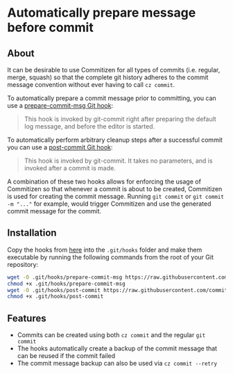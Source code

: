 # Automatically prepare message before commit

## About

It can be desirable to use Commitizen for all types of commits (i.e. regular, merge,
squash) so that the complete git history adheres to the commit message convention
without ever having to call `cz commit`.

To automatically prepare a commit message prior to committing, you can
use a [prepare-commit-msg Git hook][prepare-commit-msg-docs]:

> This hook is invoked by git-commit right after preparing the
> default log message, and before the editor is started.

To automatically perform arbitrary cleanup steps after a successful commit you can use a
[post-commit Git hook][post-commit-docs]:

> This hook is invoked by git-commit. It takes no parameters, and is invoked after a
> commit is made.

A combination of these two hooks allows for enforcing the usage of Commitizen so that
whenever a commit is about to be created, Commitizen is used for creating the commit
message. Running `git commit` or `git commit -m "..."` for example, would trigger
Commitizen and use the generated commit message for the commit.

## Installation

Copy the hooks from [here](https://github.com/commitizen-tools/commitizen/tree/master/hooks) into the `.git/hooks` folder and make them
  executable by running the following commands from the root of your Git repository:

```bash
wget -O .git/hooks/prepare-commit-msg https://raw.githubusercontent.com/commitizen-tools/commitizen/master/hooks/prepare-commit-msg.py
chmod +x .git/hooks/prepare-commit-msg
wget -O .git/hooks/post-commit https://raw.githubusercontent.com/commitizen-tools/commitizen/master/hooks/post-commit.py
chmod +x .git/hooks/post-commit
```

## Features

- Commits can be created using both `cz commit` and the regular `git commit`
- The hooks automatically create a backup of the commit message that can be reused if
  the commit failed
- The commit message backup can also be used via `cz commit --retry`

[post-commit-docs]: https://git-scm.com/docs/githooks#_post_commit
[prepare-commit-msg-docs]: https://git-scm.com/docs/githooks#_prepare_commit_msg
